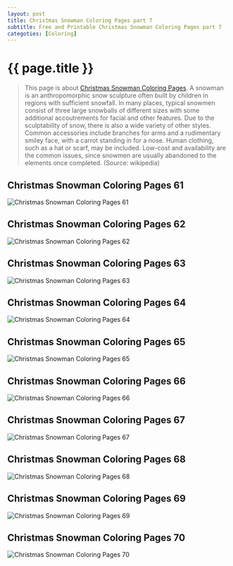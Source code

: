 ```yaml
---
layout: post
title: Christmas Snowman Coloring Pages part 7
subtitle: Free and Printable Christmas Snowman Coloring Pages part 7
categoties: [Coloring]
---
```

{{ page.title }}
================
> This page is about [Christmas Snowman Coloring Pages](https://hoanghabelle.github.io/). A snowman is an anthropomorphic snow sculpture often built by children in regions with sufficient snowfall. In many places, typical snowmen consist of three large snowballs of different sizes with some additional accoutrements for facial and other features. Due to the sculptability of snow, there is also a wide variety of other styles. Common accessories include branches for arms and a rudimentary smiley face, with a carrot standing in for a nose. Human clothing, such as a hat or scarf, may be included. Low-cost and availability are the common issues, since snowmen are usually abandoned to the elements once completed. (Source: wikipedia)

## Christmas Snowman Coloring Pages 61
![Christmas Snowman Coloring Pages 61](https://hoanghabelle.github.io/img/Christmas-Snowman-Coloring-Pages%20(61).jpg "Christmas Snowman Coloring Pages 61")

## Christmas Snowman Coloring Pages 62
![Christmas Snowman Coloring Pages 62](https://hoanghabelle.github.io/img/Christmas-Snowman-Coloring-Pages%20(62).jpg "Christmas Snowman Coloring Pages 62")

## Christmas Snowman Coloring Pages 63
![Christmas Snowman Coloring Pages 63](https://hoanghabelle.github.io/img/Christmas-Snowman-Coloring-Pages%20(63).jpg "Christmas Snowman Coloring Pages 63")

## Christmas Snowman Coloring Pages 64
![Christmas Snowman Coloring Pages 64](https://hoanghabelle.github.io/img/Christmas-Snowman-Coloring-Pages%20(64).jpg "Christmas Snowman Coloring Pages 64")

<script async src="//pagead2.googlesyndication.com/pagead/js/adsbygoogle.js"></script><ins class="adsbygoogle" style="display:block" data-ad-format="fluid" data-ad-layout-key="-8i+1w-dq+e9+ft" data-ad-client="ca-pub-6753140515841889" data-ad-slot="6190446671"></ins> <script> (adsbygoogle = window.adsbygoogle || []).push({}); </script>

## Christmas Snowman Coloring Pages 65
![Christmas Snowman Coloring Pages 65](https://hoanghabelle.github.io/img/Christmas-Snowman-Coloring-Pages%20(65).jpg "Christmas Snowman Coloring Pages 65")

## Christmas Snowman Coloring Pages 66
![Christmas Snowman Coloring Pages 66](https://hoanghabelle.github.io/img/Christmas-Snowman-Coloring-Pages%20(66).jpg "Christmas Snowman Coloring Pages 66")

## Christmas Snowman Coloring Pages 67
![Christmas Snowman Coloring Pages 67](https://hoanghabelle.github.io/img/Christmas-Snowman-Coloring-Pages%20(67).jpg "Christmas Snowman Coloring Pages 67")

## Christmas Snowman Coloring Pages 68
![Christmas Snowman Coloring Pages 68](https://hoanghabelle.github.io/img/Christmas-Snowman-Coloring-Pages%20(68).jpg "Christmas Snowman Coloring Pages 68")

<script async src="//pagead2.googlesyndication.com/pagead/js/adsbygoogle.js"></script><ins class="adsbygoogle" style="display:block" data-ad-format="fluid" data-ad-layout-key="-8i+1w-dq+e9+ft" data-ad-client="ca-pub-6753140515841889" data-ad-slot="6190446671"></ins> <script> (adsbygoogle = window.adsbygoogle || []).push({}); </script>

## Christmas Snowman Coloring Pages 69
![Christmas Snowman Coloring Pages 69](https://hoanghabelle.github.io/img/Christmas-Snowman-Coloring-Pages%20(69).jpg "Christmas Snowman Coloring Pages 69")

## Christmas Snowman Coloring Pages 70
![Christmas Snowman Coloring Pages 70](https://hoanghabelle.github.io/img/Christmas-Snowman-Coloring-Pages%20(70).jpg "Christmas Snowman Coloring Pages 70")

